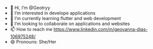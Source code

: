 - 👋 Hi, I’m @Geotryy
- 👀 I’m interested in develope applications
- 🌱 I’m currently learning flutter and web development
- 💞️ I’m looking to collaborate on applications and websites
- 📫 How to reach me https://www.linkedin.com/in/geovanna-dias-106975248/
- 😄 Pronouns: She/Her



